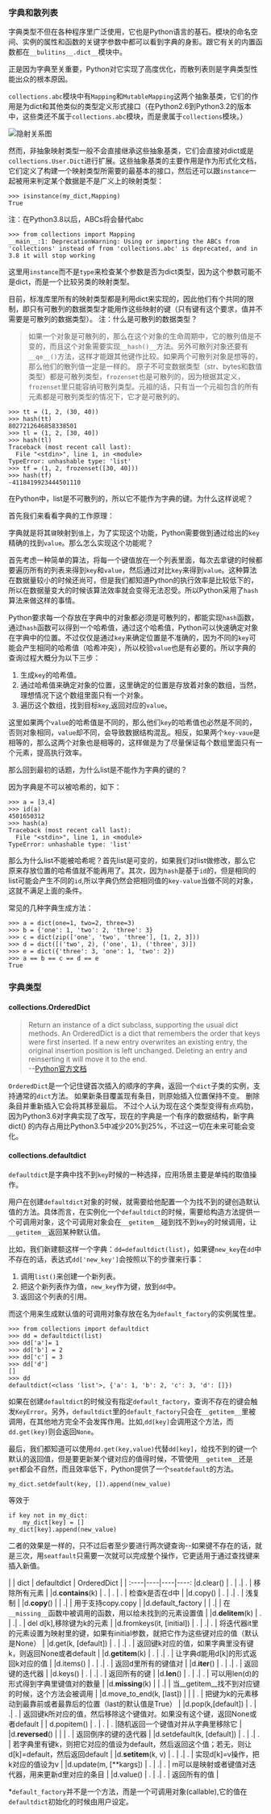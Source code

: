 ### 字典和散列表

字典类型不但在各种程序里广泛使用，它也是Python语言的基石。模块的命名空间、实例的属性和函数的关键字参数中都可以看到字典的身影。跟它有关的内置函数都在```__bulitins__.dict__```模块中。

正是因为字典至关重要，Python对它实现了高度优化，而散列表则是字典类型性能出众的根本原因。

```collections.abc```模块中有```Mapping```和```MutableMapping```这两个抽象基类，它们的作用是为dict和其他类似的类型定义形式接口（在Python2.6到Python3.2的版本中，这些类还不属于```collections.abc```模块，而是隶属于```collections```模块。）


![隐射关系图](https://img-blog.csdn.net/2018082810420415？watermark/2/text/aHR0cHM6Ly9ibG9nLmNzZG4ubmV0L3FxXzQxNzY4NDAw/font/5a6L5L2T/fontsize/400/fill/I0JBQkFCMA==/dissolve/70)


然而，非抽象映射类型一般不会直接继承这些抽象基类，它们会直接对dict或是```collections.User.Dict```进行扩展。这些抽象基类的主要作用是作为形式化文档，它们定义了构建一个映射类型所需要的最基本的接口，然后还可以跟```instance```一起被用来判定某个数据是不是广义上的映射类型：
```
>>> isinstance(my_dict,Mapping)
True
```

注：在Python3.8以后，ABCs将会替代abc
```
>>> from collections import Mapping
__main__:1: DeprecationWarning: Using or importing the ABCs from 'collections' instead of from 'collections.abc' is deprecated, and in 3.8 it will stop working
```

这里用```instance```而不是```type```来检查某个参数是否为dict类型，因为这个参数可能不是dict，而是一个比较另类的映射类型。

目前，标准库里所有的映射类型都是利用dict来实现的，因此他们有个共同的限制，即只有可散列的数据类型才能用作这些映射的键（只有键有这个要求，值并不需要是可散列的数据类型）。
注：什么是可散列的数据类型？
>如果一个对象是可散列的，那么在这个对象的生命周期中，它的散列值是不变的，而且这个对象需要实现```__hash()__```方法。另外可散列对象还要有```__qe__()```方法，这样才能跟其他键作比较。如果两个可散列对象是想等的，那么他们的散列值一定是一样的。
原子不可变数据类型（str、bytes和数值类型）都是可散列类型，```frozenset```也是可散列的，因为根据其定义，```frozenset```里只能容纳可散列类型。元祖的话，只有当一个元祖包含的所有元素都是可散列类型的情况下，它才是可散列的。
```
>>> tt = (1, 2, (30, 40))
>>> hash(tt)
8027212646858338501
>>> tl = (1, 2, [30, 40])
>>> hash(tl)
Traceback (most recent call last):
  File "<stdin>", line 1, in <module>
TypeError: unhashable type: 'list'
>>> tf = (1, 2, frozenset([30, 40]))
>>> hash(tf)
-4118419923444501110
```

在Python中，list是不可散列的，所以它不能作为字典的键。为什么这样说呢？

首先我们来看看字典的工作原理：

字典就是将其`键`映射到`值`上，为了实现这个功能，Python需要做到通过给出的`key`精确的找到`value`。那么怎么实现这个功能呢？

首先考虑一种简单的算法，将每一个键值放在一个列表里面，每次去拿键的时候都要遍历所有的列表来得到`key`和`value`，然后通过对比`key`来得到`value`。这种算法在数据量较小的时候还尚可，但是我们都知道Python的执行效率是比较低下的，所以在数据量变大的时候该算法效率就会变得无法忍受。所以Python采用了`hash`算法来做这样的事情。

Python要求每一个存放在字典中的对象都必须是可散列的，都能实现`hash`函数，通过`hash`函数可以得到一个哈希值，通过这个哈希值，Python可以快速确定对象在字典中的位置。不过仅仅是通过`key`来确定位置是不准确的，因为不同的`key`可能会产生相同的哈希值（哈希冲突），所以校验`value`也是有必要的。所以字典的查询过程大概分为以下三步：

 1. 生成`key`的哈希值。
 2. 通过哈希值来确定对象的位置，这里确定的位置是存放着对象的数组，当然，理想情况下这个数组里面只有一个对象。
 3. 遍历这个数组，找到目标`key`,返回对应的`value`。

这里如果两个`value`的哈希值是不同的，那么他们`key`的哈希值也必然是不同的，否则对象相同，`value`却不同，会导致数据结构混乱。相反，如果两个`key-vaue`是相等的，那么这两个对象也是相等的，这样做是为了尽量保证每个数组里面只有一个元素，提高执行效率。

那么回到最初的话题，为什么list是不能作为字典的键的？

因为字典是不可以被哈希的，如下：

```
>>> a = [3,4]
>>> id(a)
4501650312
>>> hash(a)
Traceback (most recent call last):
  File "<stdin>", line 1, in <module>
TypeError: unhashable type: 'list'
``` 

那么为什么list不能被哈希呢？首先list是可变的，如果我们对list做修改，那么它原来存放位置的哈希值就不能再用了。其次，因为`hash`是基于`id`的，但是相同的list可能会产生不同的`id`,所以字典仍然会把相同值的`key-value`当做不同的对象，这就不满足上面的条件。

常见的几种字典生成方法：
```
>>> a = dict(one=1, two=2, three=3)
>>> b = {'one': 1, 'two': 2, 'three': 3}
>>> c = dict(zip(['one', 'two', 'three'], [1, 2, 3]))
>>> d = dict([('two', 2), ('one', 1), ('three', 3)])
>>> e = dict({'three': 3, 'one': 1, 'two': 2})
>>> a == b == c == d == e
True
```

### 字典类型

#### collections.OrderedDict

>Return an instance of a dict subclass, supporting the usual dict methods. An OrderedDict is a dict that remembers the order that keys were first inserted. If a new entry overwrites an existing entry, the original insertion position is left unchanged. Deleting an entry and reinserting it will move it to the end.                                               
																	 --[Python官方文档](https://docs.python.org/3/library/collections.html#collections.OrderedDict)

`OrderedDict`是一个记住键首次插入的顺序的字典，返回一个`dict`子类的实例，支持通常的`dict`方法。 如果新条目覆盖现有条目，则原始插入位置保持不变。 删除条目并重新插入它会将其移至最后。
不过个人认为现在这个类型变得有点鸡肋，因为Python3.6对字典实现了改写，现在的字典是一个有序的数据结构，新字典dict() 的内存占用比Python3.5中减少20%到25%，不过这一切在未来可能会变化。

#### collections.defaultdict

`defaultdict`是字典中找不到`key`时候的一种选择，应用场景主要是单纯的取值操作。

用户在创建`defaultdict`对象的时候，就需要给他配置一个为找不到的键创造默认值的方法。具体而言，在实例化一个`defaultdict`的时候，需要给构造方法提供一个可调用对象，这个可调用对象会在`__getitem__`碰到找不到`key`的时候调用，让`__getitem__`返回某种默认值。

比如，我们新建额这样一个字典：`dd=defaultdict(list)`，如果键`new_key`在`dd`中不存在的话，表达式`dd['new_key']`会按照以下的步骤来行事：
 1. 调用`list()`来创建一个新列表。
 2. 把这个新列表作为值，``new_key``作为键，放到`dd`中。
 3. 返回这个列表的引用。

而这个用来生成默认值的可调用对象存放在名为`default_factory`的实例属性里。

```
>>> from collections import defaultdict
>>> dd = defaultdict(list)
>>> dd['a']= 1
>>> dd['b'] = 2 
>>> dd['c'] = 3
>>> dd['d']
[]
>>> dd
defaultdict(<class 'list'>, {'a': 1, 'b': 2, 'c': 3, 'd': []})
```
如果在创建`defaultdict`的时候没有指定`default_factory`，查询不存在的键会触发`KeyError`。另外，`defaultdict`里的`default_factory`只会在`__getitem__`里被调用，在其他地方完全不会发挥作用。比如,`dd[key]`会调用这个方法，而`dd.get(key)`则会返回`None`。

最后，我们都知道可以使用`dd.get(key,value)`代替`dd[key]`，给找不到的键一个默认的返回值，但是要更新某个键对应的值得时候，不管使用`__getitem__`还是`get`都会不自然，而且效率低下，Python提供了一个`seatdefault`的方法。
```
my_dict.setdefault(key, []).append(new_value)
```

等效于

```
if key not in my_dict:
    my_dict[key] = []
my_dict[key].append(new_value)
```

二者的效果是一样的，只不过后者至少要进行两次键查询--如果键不存在的话，就是三次，用`seatfault`只需要一次就可以完成整个操作，它更适用于通过查找键来插入新值。


| | dict | defaultdict | OrderedDict | | 
:----|----|----|----:
|d.clear() | . | .| . | 移除所有元素 | 
|d.__contains__(k) | . | . | . | 检查k是否在d中 | 
|d.copy() | . | .| . | 浅复制 |
|d.__copy__() |  | .|  | 用于支持copy.copy |
|d.default_factory |  | .|  | 在`__missing__`函数中被调用的函数，用以给未找到的元素设置值 |
|d.__delitem__(k) | . | .| . | del d[k],移除键为k的元素 |
|d.fromkeys(it, [initial]) | . | .| . | 将迭代器it里的元素设置为映射里的键，如果有initial参数，就把它作为这些键对应的值（默认是None） |
|d.get(k, [default]) | . | .| . | 返回键k对应的值，如果字典里没有键k，则返回None或者default |
|d.__getitem__(k) | . | .| . | 让字典d能用d[k]的形式返回k对应的值 |
|d.items() | . | .| . | 返回d里所有的键值对 |
|d.__iter__() | . | .| . | 返回键的迭代器 |
|d.keys() | . | .| . | 返回所有的键 |
|d.__len__() | . | .| . | 可以用len(d)的形式得到字典里键值对的数量 |
|d.__missing__(k) |  | .|  | 当__getitem__找不到对应键的时候，这个方法会被调用 |
|d.move_to_end(k, [last]) |  | | . | 把键为k的元素移动到最靠前或者最靠后的位置（last的默认值是True） |
|d.pop(k,[default]) | . | .| . | 返回键k所对应的值，然后移除这个键值对。如果没有这个键，返回None或者default |
| d.popitem() | . | . | . |随机返回一个键值对并从字典里移除它 |
|d.__reversed__() |  | | . | 返回倒序的键的迭代器 |
|d.setdefault(k, [default]) | . | .| . | 若字典里有键k，则把它对应的值设为default，然后返回这个值；若无，则让d[k]=default，然后返回default |
|d.__setitem__(k, v) | . | .| . | 实现d[k]=v操作，把k对应的值设为v |
|d.update(m, [**kargs]) | . | .| . | m可以是映射或者键值对迭代器，用来更新d里对应的条目 |
|d.value() | . | .| . | 返回所有的值 |


*`default_factory`并不是一个方法，而是一个可调用对象(callable),它的值在`defaultdict`初始化的时候由用户设定。







